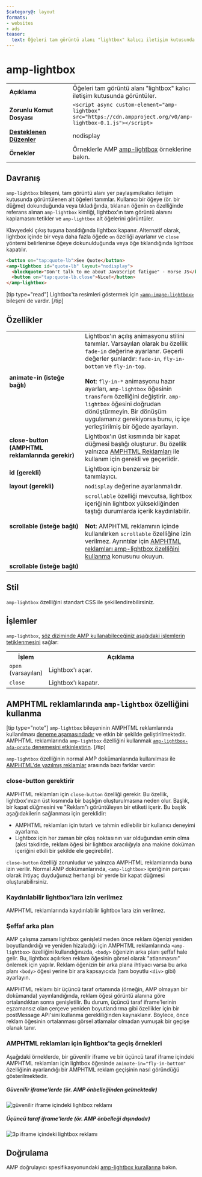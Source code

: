 ```yaml
---
$category@: layout
formats:
- websites
- ads
teaser:
  text: Öğeleri tam görüntü alanı "lightbox" kalıcı iletişim kutusunda görüntüler.
---
```



<!--- Reformatted by Reftar! for AMP (go/reftar) on 2019-06-13 -->
<!---
       Copyright 2016 The AMP HTML Authors. All Rights Reserved.

       Licensed under the Apache License, Version 2.0 (the "License");
     you may not use this file except in compliance with the License.
     You may obtain a copy of the License at

     http://www.apache.org/licenses/LICENSE-2.0

     Unless required by applicable law or agreed to in writing, software
     distributed under the License is distributed on an "AS-IS" BASIS,
     WITHOUT WARRANTIES OR CONDITIONS OF ANY KIND, either express or implied.
     See the License for the specific language governing permissions and
     limitations under the License.
-->

# amp-lightbox

<table>
  <tr>
    <td width="40%"><strong>Açıklama</strong></td>
    <td>Öğeleri tam görüntü alanı "lightbox" kalıcı iletişim kutusunda görüntüler.</td>
  </tr>
  <tr>
    <td width="40%"><strong>Zorunlu Komut Dosyası</strong></td>
    <td><code>&lt;script async custom-element="amp-lightbox" src="https://cdn.ampproject.org/v0/amp-lightbox-0.1.js"&gt;&lt;/script&gt;</code></td>
  </tr>
  <tr>
    <td class="col-fourty"><strong><a href="https://www.ampproject.org/docs/guides/responsive/control_layout.html">Desteklenen Düzenler</a></strong></td>
    <td>nodisplay</td>
  </tr>
  <tr>
    <td width="40%"><strong>Örnekler</strong></td>
    <td>Örneklerle AMP <a href="https://ampbyexample.com/components/amp-lightbox/">amp-lightbox</a> örneklerine bakın.</td>
  </tr>
</table>


## Davranış

`amp-lightbox` bileşeni, tam görüntü alanı yer paylaşımı/kalıcı iletişim kutusunda görüntülenen alt öğeleri tanımlar. Kullanıcı bir öğeye (ör. bir düğme) dokunduğunda veya tıkladığında, tıklanan öğenin `on` özelliğinde referans alınan `amp-lightbox` kimliği, lightbox'ın tam görüntü alanını kaplamasını tetikler ve `amp-lightbox` alt öğelerini görüntüler.

Klavyedeki çıkış tuşuna basıldığında lightbox kapanır. Alternatif olarak, lightbox içinde bir veya daha fazla öğede `on` özelliği ayarlanır ve `close` yöntemi belirlenirse öğeye dokunulduğunda veya öğe tıklandığında lightbox kapatılır.

```html
<button on="tap:quote-lb">See Quote</button>
<amp-lightbox id="quote-lb" layout="nodisplay">
  <blockquote>"Don't talk to me about JavaScript fatigue" - Horse JS</blockquote>
  <button on="tap:quote-lb.close">Nice!</button>
</amp-lightbox>
```

[tip type="read"]
Lightbox'ta resimleri göstermek için [`<amp-image-lightbox>`](https://www.ampproject.org/docs/reference/components/amp-image-lightbox) bileşeni de vardır.
[/tip]

## Özellikler

<table>
  <tr>
    <td width="40%"><strong>animate-in (isteğe bağlı)</strong></td>
    <td>Lightbox'ın açılış animasyonu stilini tanımlar. Varsayılan olarak bu özellik <code>fade-in</code> değerine ayarlanır. Geçerli değerler şunlardır: <code>fade-in</code>, <code>fly-in-bottom</code> ve <code>fly-in-top</code>.
      <br><br>
        <strong>Not</strong>: <code>fly-in-*</code> animasyonu hazır ayarları, <code>amp-lightbox</code> öğesinin <code>transform</code> özelliğini değiştirir. <code>amp-lightbox</code> öğesini doğrudan dönüştürmeyin. Bir dönüşüm uygulamanız gerekiyorsa bunu, iç içe yerleştirilmiş bir öğede ayarlayın.</td>
      </tr>
      <tr>
        <td width="40%"><strong>close-button (AMPHTML reklamlarında gerekir)</strong></td>
        <td>Lightbox'ın üst kısmında bir kapat düğmesi başlığı oluşturur. Bu özellik yalnızca <a href="#a4a">AMPHTML Reklamları</a> ile kullanım için gerekli ve geçerlidir.</td>
      </tr>
      <tr>
        <td width="40%"><strong>id (gerekli)</strong></td>
        <td>Lightbox için benzersiz bir tanımlayıcı.</td>
      </tr>
      <tr>
        <td width="40%"><strong>layout (gerekli)</strong></td>
        <td><code>nodisplay</code> değerine ayarlanmalıdır.</td>
      </tr>
      <tr>
        <td width="40%"><strong>scrollable (isteğe bağlı)</strong></td>
        <td><code>scrollable</code> özelliği mevcutsa, lightbox içeriğinin lightbox yüksekliğinden taştığı durumlarda içerik kaydırılabilir.
          <br><br>
            <strong>Not</strong>: AMPHTML reklamının içinde <code><amp-lightbox></code> kullanılırken <code>scrollable</code> özelliğine izin verilmez. Ayrıntılar için <a href="#a4a">AMPHTML reklamları amp-lightbox özelliğini kullanma</a> konusunu okuyun.</td>
          </tr>
          <tr>
            <td width="40%"><strong>scrollable (isteğe bağlı)</strong></td>
            <td></td>
          </tr>
        </table>

## Stil

`amp-lightbox` özelliğini standart CSS ile şekillendirebilirsiniz.

## İşlemler

`amp-lightbox`, [söz diziminde AMP kullanabileceğiniz aşağıdaki işlemlerin tetiklenmesini](https://www.ampproject.org/docs/reference/amp-actions-and-events) sağlar:

<table>
  <tr>
    <th width="20%">İşlem</th>
    <th>Açıklama</th>
  </tr>
  <tr>
    <td><code>open</code> (varsayılan)</td>
    <td>Lightbox'ı açar.</td>
  </tr>
  <tr>
    <td><code>close</code></td>
    <td>Lightbox'ı kapatır.</td>
  </tr>
</table>

## <a id="a4a"></a> AMPHTML reklamlarında `amp-lightbox` özelliğini kullanma

[tip type="note"]
`amp-lightbox` bileşeninin AMPHTML reklamlarında kullanılması [deneme aşamasındadır](https://www.ampproject.org/docs/reference/experimental) ve etkin bir şekilde geliştirilmektedir. AMPHTML reklamlarında `amp-lightbox` özelliğini kullanmak [`amp-lightbox-a4a-proto` denemesini etkinleştirin](http://cdn.ampproject.org/experiments.html).
[/tip]

`amp-lightbox` özelliğinin normal AMP dokümanlarında kullanılması ile [AMPHTML'de yazılmış reklamlar](../amp-a4a/amp-a4a-format.md) arasında bazı farklar vardır:

### close-button gerektirir

AMPHTML reklamları için `close-button` özelliği gerekir. Bu özellik, lightbox'ınızın üst kısmında bir başlığın oluşturulmasına neden olur. Başlık, bir kapat düğmesini ve "Reklam"ı görüntüleyen bir etiketi içerir. Bu başlık aşağıdakilerin sağlanması için gereklidir:

* AMPHTML reklamları için tutarlı ve tahmin edilebilir bir kullanıcı deneyimi ayarlama.
* Lightbox için her zaman bir çıkış noktasının var olduğundan emin olma (aksi takdirde, reklam öğesi bir lightbox aracılığıyla ana makine doküman içeriğini etkili bir şekilde ele geçirebilir).

`close-button` özelliği zorunludur ve yalnızca AMPHTML reklamlarında buna izin verilir. Normal AMP dokümanlarında, `<amp-lightbox>` içeriğinin parçası olarak ihtiyaç duyduğunuz herhangi bir yerde bir kapat düğmesi oluşturabilirsiniz.

### Kaydırılabilir lightbox'lara izin verilmez

AMPHTML reklamlarında kaydırılabilir lightbox'lara izin verilmez.

### Şeffaf arka plan

AMP çalışma zamanı lightbox genişletilmeden önce reklam öğenizi yeniden boyutlandırdığı ve yeniden hizaladığı için AMPHTML reklamlarında `<amp-lightbox>` özelliğini kullandığınızda, `<body>` öğenizin arka planı şeffaf hale gelir. Bu, lightbox açılırken reklam öğesinin görsel olarak "atlanmasını" önlemek için yapılır. Reklam öğenizin bir arka plana ihtiyacı varsa bu arka planı `<body>` öğesi yerine bir ara kapsayıcıda (tam boyutlu `<div>` gibi) ayarlayın.

AMPHTML reklamı bir üçüncü taraf ortamında (örneğin, AMP olmayan bir dokümanda) yayınlandığında, reklam öğesi görüntü alanına göre ortalandıktan sonra genişletilir. Bu durum, üçüncü taraf iframe'lerinin eşzamansız olan çerçeve yeniden boyutlandırma gibi özellikler için bir postMessage API'sini kullanma gerekliliğinden kaynaklanır. Böylece, önce reklam öğesinin ortalanması görsel atlamalar olmadan yumuşak bir geçişe olanak tanır.

### AMPHTML reklamları için lightbox'ta geçiş örnekleri

Aşağıdaki örneklerde, bir güvenilir iframe ve bir üçüncü taraf iframe içindeki AMPHTML reklamları için lightbox öğesinde `animate-in="fly-in-bottom"` özelliğinin ayarlandığı bir AMPHTML reklam geçişinin nasıl göründüğü gösterilmektedir.

##### Güvenilir iframe'lerde (ör. AMP önbelleğinden gelmektedir)

<amp-img alt="güvenilir iframe içindeki lightbox reklamı" width="360" height="480" src="https://github.com/ampproject/amphtml/raw/master/spec/img/lightbox-ad-fie.gif" layout="fixed">
  <noscript>
    <img alt="güvenilir iframe içindeki lightbox reklamı" src="../../spec/img/lightbox-ad-fie.gif">
    </noscript>
  </amp-img>

##### Üçüncü taraf iframe'lerde (ör. AMP önbelleği dışındadır)

<amp-img alt="3p iframe içindeki lightbox reklamı" width="360" height="480" src="https://github.com/ampproject/amphtml/raw/master/spec/img/lightbox-ad-3p.gif" layout="fixed">
  <noscript>
    <img alt="3p iframe içindeki lightbox reklamı" src="../../spec/img/lightbox-ad-3p.gif">
    </noscript>
  </amp-img>

## Doğrulama

AMP doğrulayıcı spesifikasyonundaki [amp-lightbox kurallarına](https://github.com/ampproject/amphtml/blob/master/extensions/amp-lightbox/validator-amp-lightbox.protoascii) bakın.
